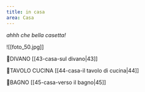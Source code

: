 ```yaml
---
title: in casa
area: Casa
---
```

_ahhh che bella casetta!_

![[foto_50.jpg]]

👣DIVANO  [[43-casa-sul divano|43]]

👀TAVOLO CUCINA [[44-casa-il tavolo di cucina|44]] 

👣BAGNO [[45-casa-verso il bagno|45]]
